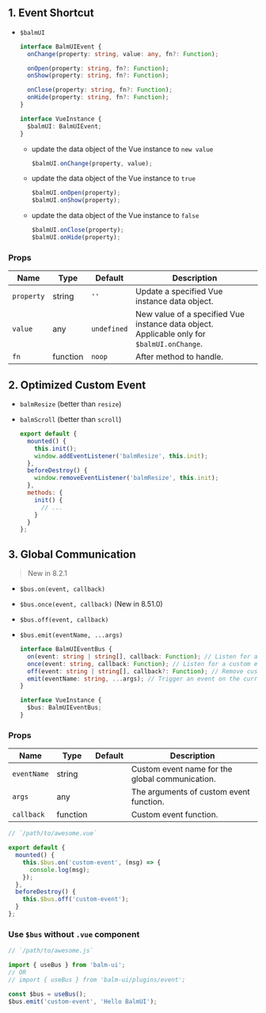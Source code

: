 ## 1. Event Shortcut

- `$balmUI`

  ```ts
  interface BalmUIEvent {
    onChange(property: string, value: any, fn?: Function);

    onOpen(property: string, fn?: Function);
    onShow(property: string, fn?: Function);

    onClose(property: string, fn?: Function);
    onHide(property: string, fn?: Function);
  }

  interface VueInstance {
    $balmUI: BalmUIEvent;
  }
  ```

  - update the data object of the Vue instance to `new value`

    ```js
    $balmUI.onChange(property, value);
    ```

  - update the data object of the Vue instance to `true`

    ```js
    $balmUI.onOpen(property);
    $balmUI.onShow(property);
    ```

  - update the data object of the Vue instance to `false`

    ```js
    $balmUI.onClose(property);
    $balmUI.onHide(property);
    ```

### Props

| Name       | Type     | Default     | Description                                                                                |
| ---------- | -------- | ----------- | ------------------------------------------------------------------------------------------ |
| `property` | string   | `''`        | Update a specified Vue instance data object.                                               |
| `value`    | any      | `undefined` | New value of a specified Vue instance data object. Applicable only for `$balmUI.onChange`. |
| `fn`       | function | `noop`      | After method to handle.                                                                    |

## 2. Optimized Custom Event

- `balmResize` (better than `resize`)
- `balmScroll` (better than `scroll`)

  ```js
  export default {
    mounted() {
      this.init();
      window.addEventListener('balmResize', this.init);
    },
    beforeDestroy() {
      window.removeEventListener('balmResize', this.init);
    },
    methods: {
      init() {
        // ...
      }
    }
  };
  ```

## 3. Global Communication

> New in 8.2.1

- `$bus.on(event, callback)`
- `$bus.once(event, callback)` (New in 8.51.0)
- `$bus.off(event, callback)`
- `$bus.emit(eventName, ...args)`

  ```ts
  interface BalmUIEventBus {
    on(event: string | string[], callback: Function); // Listen for a custom event on the current vm.
    once(event: string, callback: Function); // Listen for a custom event, but only once.
    off(event: string | string[], callback?: Function); // Remove custom event listener(s).
    emit(eventName: string, ...args); // Trigger an event on the current instance.
  }

  interface VueInstance {
    $bus: BalmUIEventBus;
  }
  ```

### Props

| Name        | Type     | Default | Description                                     |
| ----------- | -------- | ------- | ----------------------------------------------- |
| `eventName` | string   |         | Custom event name for the global communication. |
| `args`      | any      |         | The arguments of custom event function.         |
| `callback`  | function |         | Custom event function.                          |

```js
// `/path/to/awesome.vue`

export default {
  mounted() {
    this.$bus.on('custom-event', (msg) => {
      console.log(msg);
    });
  },
  beforeDestroy() {
    this.$bus.off('custom-event');
  }
};
```

### Use `$bus` without `.vue` component

```js
// `/path/to/awesome.js`

import { useBus } from 'balm-ui';
// OR
// import { useBus } from 'balm-ui/plugins/event';

const $bus = useBus();
$bus.emit('custom-event', 'Hello BalmUI');
```

